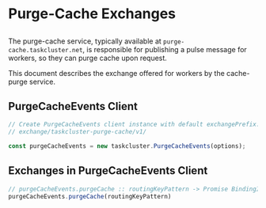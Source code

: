 # Purge-Cache Exchanges

##

The purge-cache service, typically available at
`purge-cache.taskcluster.net`, is responsible for publishing a pulse
message for workers, so they can purge cache upon request.

This document describes the exchange offered for workers by the
cache-purge service.



## PurgeCacheEvents Client

```js
// Create PurgeCacheEvents client instance with default exchangePrefix:
// exchange/taskcluster-purge-cache/v1/

const purgeCacheEvents = new taskcluster.PurgeCacheEvents(options);
```

## Exchanges in PurgeCacheEvents Client

```js
// purgeCacheEvents.purgeCache :: routingKeyPattern -> Promise BindingInfo
purgeCacheEvents.purgeCache(routingKeyPattern)
```